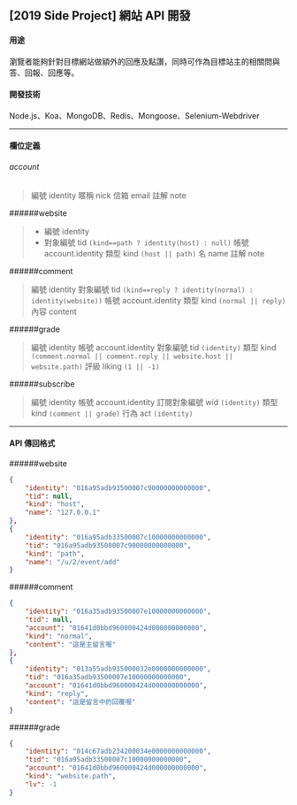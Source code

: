 ## [2019 Side Project] 網站 API 開發

#### 用途
瀏覽者能夠針對目標網站做額外的回應及點讚，同時可作為目標站主的相關問與答、回報、回應等。

#### 開發技術
Node.js、Koa、MongoDB、Redis、Mongoose、Selenium-Webdriver

---

#### 欄位定義
###### account
>編號 identity
>暱稱 nick
>信箱 email
>註解 note

######website
> * 編號 identity
> * 對象編號 tid `(kind==path ? identity(host) : null)`
>帳號 account.identity
>類型 kind `(host || path)`
>名 name
>註解 note

######comment
>編號 identity
>對象編號 tid `(kind==reply ? identity(normal) : identity(website))`
>帳號 account.identity
>類型 kind `(normal || reply)`
>內容 content

######grade
>編號 identity
>帳號 account.identity
>對象編號 tid `(identity)`
>類型 kind `(comment.normal || comment.reply || website.host || website.path)`
>評級 liking `(1 || -1)`

######subscribe
>編號 identity
>帳號 account.identity
>訂閱對象編號 wid `(identity)`
>類型 kind `(comment || grade)`
>行為 act `(identity)`

---

#### API 傳回格式
######website
```json
{
	"identity": "016a95adb93500007c90000000000000",
	"tid": null,
	"kind": "host",
	"name": "127.0.0.1"
},
{
	"identity": "016a95adb33500007c10000000000000",
	"tid": "016a95adb93500007c90000000000000",
	"kind": "path",
	"name": "/u/2/event/add"
}
```


######comment
```json
{
	"identity": "016a35adb93500007e10000000000000",
	"tid": null,
	"account": "01641d0bbd960000424d000000000000",
	"kind": "normal",
	"content": "這是主留言喔"
},
{
	"identity": "013a55adb935000032e0000000000000",
	"tid": "016a35adb93500007e10000000000000",
	"account": "01641d0bbd960000424d000000000000",
	"kind": "reply",
	"content": "這是留言中的回覆喔"
}
```
######grade
```json
{
	"identity": "014c67adb234200034e0000000000000",
	"tid": "016a95adb33500007c10000000000000",
	"account": "01641d0bbd960000424d000000000000",
	"kind": "website.path",
	"lv": -1
}
```
